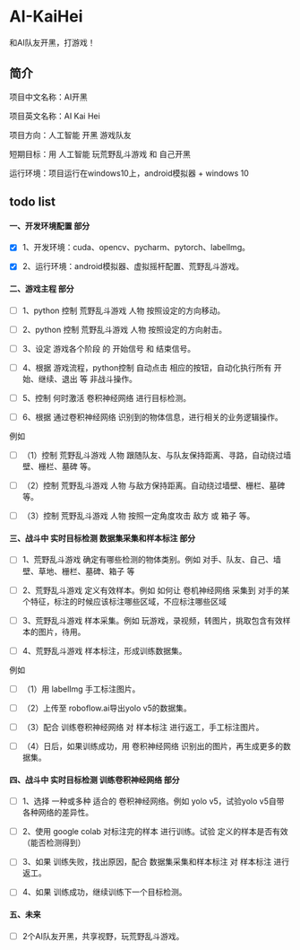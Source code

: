 # AI-KaiHei
和AI队友开黑，打游戏！

## 简介

项目中文名称：AI开黑

项目英文名称：AI Kai Hei

项目方向：人工智能 开黑 游戏队友

短期目标：用 人工智能 玩荒野乱斗游戏 和 自己开黑

运行环境：项目运行在windows10上，android模拟器 + windows 10


## todo list

#### 一、开发环境配置 部分

- [x] 1、开发环境：cuda、opencv、pycharm、pytorch、labelImg。

- [x] 2、运行环境：android模拟器、虚拟摇杆配置、荒野乱斗游戏。

#### 二、游戏主程 部分

- [ ] 1、python 控制 荒野乱斗游戏 人物 按照设定的方向移动。

- [ ] 2、python 控制 荒野乱斗游戏 人物 按照设定的方向射击。

- [ ] 3、设定 游戏各个阶段 的 开始信号 和 结束信号。

- [ ] 4、根据 游戏流程，python控制 自动点击 相应的按钮，自动化执行所有 开始、继续、退出 等 非战斗操作。

- [ ] 5、控制 何时激活 卷积神经网络 进行目标检测。

- [ ] 6、根据 通过卷积神经网络 识别到的物体信息，进行相关的业务逻辑操作。

例如 

- [ ] （1）控制 荒野乱斗游戏 人物 跟随队友、与队友保持距离、寻路，自动绕过墙壁、栅栏、墓碑 等。

- [ ] （2）控制 荒野乱斗游戏 人物 与敌方保持距离。自动绕过墙壁、栅栏、墓碑 等。

- [ ] （3）控制 荒野乱斗游戏 人物 按照一定角度攻击 敌方 或 箱子 等。

#### 三、战斗中 实时目标检测 数据集采集和样本标注 部分

- [ ] 1、荒野乱斗游戏 确定有哪些检测的物体类别。例如 对手、队友、自己、墙壁、草地、栅栏、墓碑、箱子 等

- [ ] 2、荒野乱斗游戏 定义有效样本。例如 如何让 卷机神经网络 采集到 对手的某个特征，标注的时候应该标注哪些区域，不应标注哪些区域

- [ ] 3、荒野乱斗游戏 样本采集。例如 玩游戏，录视频，转图片，挑取包含有效样本的图片，待用。

- [ ] 4、荒野乱斗游戏 样本标注，形成训练数据集。

例如

- [ ] （1）用 labelImg 手工标注图片。

- [ ] （2）上传至 roboflow.ai导出yolo v5的数据集。

- [ ] （3）配合 训练卷积神经网络 对 样本标注 进行返工，手工标注图片。

- [ ] （4）日后，如果训练成功，用 卷积神经网络 识别出的图片，再生成更多的数据集。

#### 四、战斗中 实时目标检测 训练卷积神经网络 部分

- [ ] 1、选择 一种或多种 适合的 卷积神经网络。例如 yolo v5，试验yolo v5自带各种网络的差异性。

- [ ] 2、使用 google colab 对标注完的样本 进行训练。试验 定义的样本是否有效（能否检测得到）

- [ ] 3、如果 训练失败，找出原因，配合 数据集采集和样本标注 对 样本标注 进行返工。

- [ ] 4、如果 训练成功，继续训练下一个目标检测。

#### 五、未来

- [ ] 2个AI队友开黑，共享视野，玩荒野乱斗游戏。
